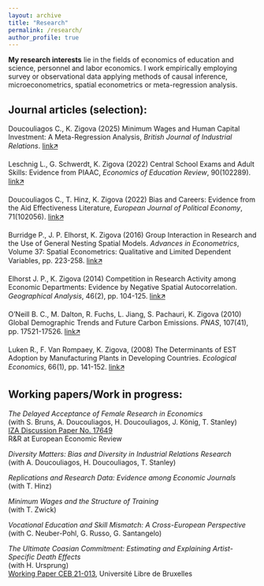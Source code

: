 ```yaml
---
layout: archive
title: "Research"
permalink: /research/
author_profile: true
---
```


**My research interests** lie in the fields of economics of education and science, personnel and labor economics.
I work empirically employing survey or observational data applying methods of causal inference, microeconometrics, spatial econometrics or meta-regression analysis.


## Journal articles (selection):

Doucouliagos C., K. Zigova (2025) Minimum Wages and Human Capital Investment: A Meta-Regression Analysis, _British Journal of Industrial Relations_.
[link<span>&#129133;</span>](http://doi.org/10.1111/bjir.12881)

Leschnig L., G. Schwerdt, K. Zigova (2022) Central School Exams and Adult Skills: Evidence from PIAAC, _Economics of Education Review_, 90(102289).
[link<span>&#129133;</span>](https://doi.org/10.1016/j.econedurev.2022.102289)

Doucouliagos C., T. Hinz, K. Zigova (2022) Bias and Careers: Evidence from the Aid Effectiveness Literature, _European Journal of Political Economy_, 71(102056). 
[link<span>&#129133;</span>](https://doi.org/10.1016/j.ejpoleco.2021.102056)

Burridge P., J. P. Elhorst, K. Zigova (2016) Group Interaction in Research and the Use of General Nesting Spatial Models. _Advances in Econometrics_, Volume 37: Spatial Econometrics: Qualitative and Limited Dependent Variables, pp. 223-258.
[link<span>&#129133;</span>](https://doi.org/10.1108/S0731-905320160000037016)

Elhorst J. P., K. Zigova (2014) Competition in Research Activity among Economic Departments: Evidence by Negative Spatial Autocorrelation. _Geographical Analysis_, 46(2), pp. 104-125.
[link<span>&#129133;</span>](https://doi.org/10.1111/gean.12031)


O’Neill B. C., M. Dalton, R. Fuchs, L. Jiang, S. Pachauri, K. Zigova (2010) Global Demographic Trends and Future Carbon Emissions. _PNAS_, 107(41), pp. 17521-17526.
[link<span>&#129133;</span>](https://doi.org/10.1073/pnas.1004581107)

Luken R., F. Van Rompaey, K. Zigova, (2008) The Determinants of EST Adoption by  Manufacturing Plants in Developing Countries. _Ecological Economics_, 66(1), pp. 141-152.
[link<span>&#129133;</span>](https://doi.org/10.1016/j.ecolecon.2007.08.015)


## Working papers/Work in progress:

_The Delayed Acceptance of Female Research in Economics_  
(with S. Bruns, A. Doucouliagos, H. Doucouliagos, J. König, T. Stanley)  
[IZA Discussion Paper No. 17649](https://docs.iza.org/dp17649.pdf)  
R&R at European Economic Review

_Diversity Matters: Bias and Diversity in Industrial Relations Research_  
(with A. Doucouliagos, H. Doucouliagos, T. Stanley)  

_Replications and Research Data: Evidence among Economic Journals_  
(with T. Hinz)  

_Minimum Wages and the Structure of Training_  
(with T. Zwick)

_Vocational Education and Skill Mismatch: A Cross-European Perspective_  
(with C. Neuber-Pohl, G. Russo, G. Santangelo)

_The Ultimate Coasian Commitment: Estimating and Explaining Artist-Specific Death Effects_  
(with H. Ursprung)  
[Working Paper CEB 21-013](https://dipot.ulb.ac.be/dspace/bitstream/2013/328534/3/wp21013.pdf), Université Libre de Bruxelles
